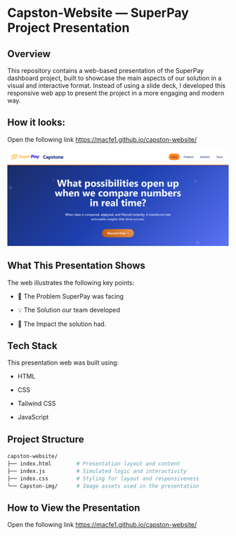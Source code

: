 # Capston‑Website — SuperPay Project Presentation

## Overview

This repository contains a web-based presentation of the SuperPay dashboard project, built to showcase the main aspects of our solution in a visual and interactive format. Instead of using a slide deck, I developed this responsive web app to present the project in a more engaging and modern way.

## How it looks:

Open the following link https://macfe1.github.io/capston-website/

![Capstone Website Preview](Capston-img/capstone.png)

## What This Presentation Shows

The web illustrates the following key points:

- 🧩 The Problem SuperPay was facing

- 💡 The Solution our team developed

- 🚀 The Impact the solution had.


## Tech Stack

This presentation web was built using:

- HTML

- CSS

- Tailwind CSS

- JavaScript


## Project Structure

```bash
capston-website/
├── index.html        # Presentation layout and content
├── index.js          # Simulated logic and interactivity
├── index.css         # Styling for layout and responsiveness
└── Capston-img/      # Image assets used in the presentation
```

## How to View the Presentation

Open the following link https://macfe1.github.io/capston-website/
